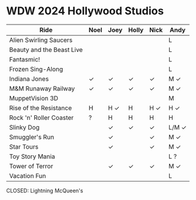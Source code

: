 # WDW 2024 Hollywood Studios


|Ride|Noel|Joey|Holly|Nick|Andy|
|----|----|----|-----|----|----|
|Alien Swirling Saucers| | | | |L|
|Beauty and the Beast Live| | | | |L|
|Fantasmic!| | | | |L|
|Frozen Sing-Along| | | | |L|
|Indiana Jones|&check;|&check;|&check;|&check;|M &check;|
|M&M Runaway Railway|&check;|&check; |&check; |&check; |M &check; |
|MuppetVision 3D| | | | |M|
|Rise of the Resistance|H|H &check;|H|H &check;|H &check;|
|Rock 'n' Roller Coaster|?|H|H|H|H|
|Slinky Dog| |&check;|&check;|&check;|L/M &check;|
|Smuggler's Run| |&check;| |&check;|M &check;|
|Star Tours| |&check;| |&check;|M &check;|
|Toy Story Mania| | | | |L ?|
|Tower of Terror| |&check;|&check;|&check;|M &check;|
|Vacation Fun| | | | |L|

CLOSED: Lightning McQueen's

